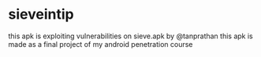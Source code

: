 # sieveintip
this apk is exploiting vulnerabilities on sieve.apk by @tanprathan
this apk is made as a final project of my android penetration course
